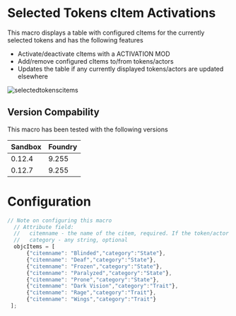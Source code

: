 # Selected Tokens cItem Activations
This macro displays a table with configured cItems for the currently selected tokens and has the following features
- Activate/deactivate cItems with a ACTIVATION MOD
- Add/remove configured cItems to/from tokens/actors
- Updates the table if any currently displayed tokens/actors are updated elsewhere

![selectedtokenscitems](https://user-images.githubusercontent.com/81265884/165173242-51a690d4-d926-406a-b9f8-397ef1334eec.gif)


## Version Compability
This macro has been tested with the following versions

Sandbox  | Foundry
-------  | ----------
0.12.4   | 9.255
0.12.7   | 9.255

# Configuration
```javascript
// Note on configuring this macro
  // Attribute field:
  //   citemname - the name of the citem, required. If the token/actor does not have the citem, it will be marked 
  //   category - any string, optional   
  objcItems = [
      {"citemname": "Blinded","category":"State"},
      {"citemname": "Deaf","category":"State"},
      {"citemname": "Frozen","category":"State"},
      {"citemname": "Paralyzed","category":"State"},
      {"citemname": "Prone","category":"State"},  
      {"citemname": "Dark Vision","category":"Trait"},
      {"citemname": "Rage","category":"Trait"},
      {"citemname": "Wings","category":"Trait"}
 ]; 
```
